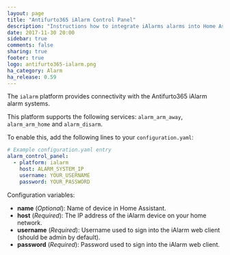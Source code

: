 ```yaml
---
layout: page
title: "Antifurto365 iAlarm Control Panel"
description: "Instructions how to integrate iAlarms alarms into Home Assistant."
date: 2017-11-30 20:00
sidebar: true
comments: false
sharing: true
footer: true
logo: antifurto365-ialarm.png
ha_category: Alarm
ha_release: 0.59
---
```


The `ialarm` platform provides connectivity with the Antifurto365 iAlarm alarm systems.

This platform supports the following services: `alarm_arm_away`, `alarm_arm_home` and `alarm_disarm`.

To enable this, add the following lines to your `configuration.yaml`:

```yaml
# Example configuration.yaml entry
alarm_control_panel:
  - platform: ialarm
    host: ALARM_SYSTEM_IP
    username: YOUR_USERNAME
    password: YOUR_PASSWORD
```

Configuration variables:

- **name** (*Optional*): Name of device in Home Assistant.
- **host** (*Required*): The IP address of the iAlarm device on your home network.
- **username** (*Required*): Username used to sign into the iAlarm web client (should be admin by default).
- **password** (*Required*): Password used to sign into the iAlarm web client.

